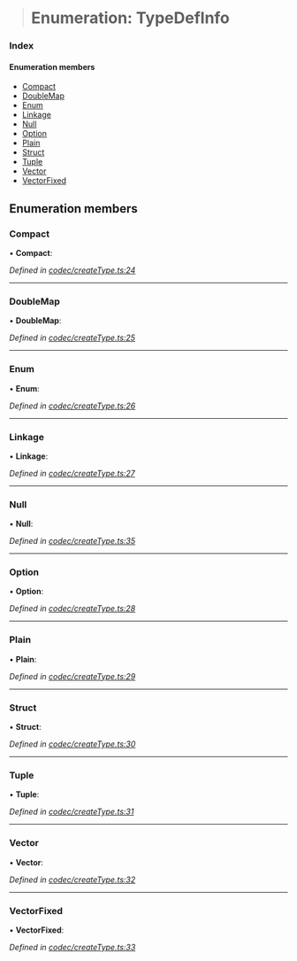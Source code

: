 > # Enumeration: TypeDefInfo

### Index

#### Enumeration members

* [Compact](_codec_createtype_.typedefinfo.md#compact)
* [DoubleMap](_codec_createtype_.typedefinfo.md#doublemap)
* [Enum](_codec_createtype_.typedefinfo.md#enum)
* [Linkage](_codec_createtype_.typedefinfo.md#linkage)
* [Null](_codec_createtype_.typedefinfo.md#null)
* [Option](_codec_createtype_.typedefinfo.md#option)
* [Plain](_codec_createtype_.typedefinfo.md#plain)
* [Struct](_codec_createtype_.typedefinfo.md#struct)
* [Tuple](_codec_createtype_.typedefinfo.md#tuple)
* [Vector](_codec_createtype_.typedefinfo.md#vector)
* [VectorFixed](_codec_createtype_.typedefinfo.md#vectorfixed)

## Enumeration members

###  Compact

• **Compact**:

*Defined in [codec/createType.ts:24](https://github.com/polkadot-js/api/blob/917168a/packages/types/src/codec/createType.ts#L24)*

___

###  DoubleMap

• **DoubleMap**:

*Defined in [codec/createType.ts:25](https://github.com/polkadot-js/api/blob/917168a/packages/types/src/codec/createType.ts#L25)*

___

###  Enum

• **Enum**:

*Defined in [codec/createType.ts:26](https://github.com/polkadot-js/api/blob/917168a/packages/types/src/codec/createType.ts#L26)*

___

###  Linkage

• **Linkage**:

*Defined in [codec/createType.ts:27](https://github.com/polkadot-js/api/blob/917168a/packages/types/src/codec/createType.ts#L27)*

___

###  Null

• **Null**:

*Defined in [codec/createType.ts:35](https://github.com/polkadot-js/api/blob/917168a/packages/types/src/codec/createType.ts#L35)*

___

###  Option

• **Option**:

*Defined in [codec/createType.ts:28](https://github.com/polkadot-js/api/blob/917168a/packages/types/src/codec/createType.ts#L28)*

___

###  Plain

• **Plain**:

*Defined in [codec/createType.ts:29](https://github.com/polkadot-js/api/blob/917168a/packages/types/src/codec/createType.ts#L29)*

___

###  Struct

• **Struct**:

*Defined in [codec/createType.ts:30](https://github.com/polkadot-js/api/blob/917168a/packages/types/src/codec/createType.ts#L30)*

___

###  Tuple

• **Tuple**:

*Defined in [codec/createType.ts:31](https://github.com/polkadot-js/api/blob/917168a/packages/types/src/codec/createType.ts#L31)*

___

###  Vector

• **Vector**:

*Defined in [codec/createType.ts:32](https://github.com/polkadot-js/api/blob/917168a/packages/types/src/codec/createType.ts#L32)*

___

###  VectorFixed

• **VectorFixed**:

*Defined in [codec/createType.ts:33](https://github.com/polkadot-js/api/blob/917168a/packages/types/src/codec/createType.ts#L33)*